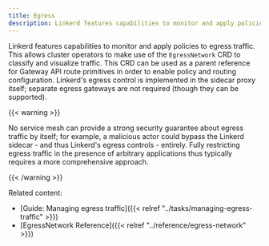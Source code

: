 ```yaml
---
title: Egress
description: Linkerd features capabilities to monitor and apply policies to egress traffic.
---
```


Linkerd features capabilities to monitor and apply policies to egress traffic.
This allows cluster operators to make use of the `EgressNetwork` CRD to classify
and visualize traffic. This CRD can be used as a parent reference for
Gateway API route primitives in order to enable policy and routing configuration.
Linkerd's egress control is implemented in the sidecar proxy itself; separate
egress gateways are not required (though they can be supported).

{{< warning >}}

No service mesh can provide a strong security guarantee about egress traffic
by itself; for example, a malicious actor could bypass the Linkerd sidecar -
and thus Linkerd's egress controls - entirely. Fully restricting egress
traffic in the presence of arbitrary applications thus typically requires a
more comprehensive approach.

{{< /warning >}}

Related content:

* [Guide: Managing egress traffic]({{< relref
  "../tasks/managing-egress-traffic" >}})
* [EgressNetwork Reference]({{< relref "../reference/egress-network" >}})
